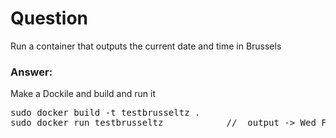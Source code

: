 #  Question
  Run a container that outputs the current date and time in Brussels

### Answer:

Make a Dockile and build and run it
<pre>
sudo docker build -t testbrusseltz . 
sudo docker run testbrusseltz            //  output -> Wed Feb 24 14:34:00 CET 2021

</pre>